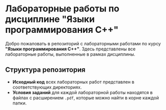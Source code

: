 # Лабораторные работы по дисциплине "Языки программирования C++"

Добро пожаловать в репозиторий с лабораторными работами по курсу **"Языки программирования C++"**. Здесь представлены все лабораторные работы, выполненные в рамках дисциплины.

## Структура репозитория

- **Исходный код** всех лабораторных работ представлен в соответствующих директориях.
- **Условия заданий** для каждой лабораторной работы находятся в файлах с расширением `.pdf`, которые можно найти в корне каждой папки.

